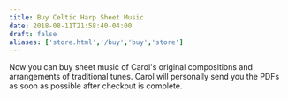 ```yaml
---
title: Buy Celtic Harp Sheet Music
date: 2018-08-11T21:58:40-04:00
draft: false
aliases: ['store.html','/buy','buy','store']
---
```


Now you can buy sheet music of Carol's original compositions and arrangements of traditional tunes. Carol will personally send you the PDFs as soon as possible after checkout is complete.